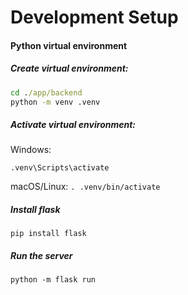 # Development Setup

#### Python virtual environment

##### Create virtual environment:

```cmd
cd ./app/backend
python -m venv .venv
```

##### Activate virtual environment:

Windows: 
```
.venv\Scripts\activate
```
macOS/Linux: 
`. .venv/bin/activate`


##### Install flask
`pip install flask`

##### Run the server
`python -m flask run`
